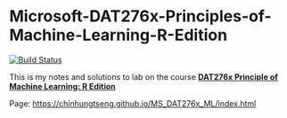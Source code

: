 # Microsoft-DAT276x-Principles-of-Machine-Learning-R-Edition
[![Build Status](https://travis-ci.org/chinhungtseng/MS_DAT276x_ML.svg?branch=master)](https://travis-ci.org/chinhungtseng/MS_DAT276x_ML)

This is my notes and solutions to lab on the course [**DAT276x Principle of Machine Learning: R Edition**](https://www.edx.org/course/principles-of-machine-learning-r-edition-2)

Page: https://chinhungtseng.github.io/MS_DAT276x_ML/index.html
